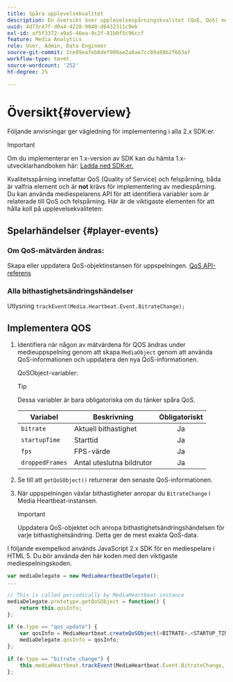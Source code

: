 ```yaml
---
title: Spåra upplevelsekvalitet
description: En översikt över upplevelsespårningskvalitet (QoE, QoS) med Media SDK.
uuid: 4d73c47f-d0a4-4228-9040-d6432311c9eb
exl-id: af5f3372-a9a5-46ea-9c2f-81b0f5c96ccf
feature: Media Analytics
role: User, Admin, Data Engineer
source-git-commit: 2ce09eafeb8def909ae2a8ae7cc09a88b2f663af
workflow-type: tm+mt
source-wordcount: '252'
ht-degree: 2%

---
```


# Översikt{#overview}

Följande anvisningar ger vägledning för implementering i alla 2.x SDK:er.

>[!IMPORTANT]
>
>Om du implementerar en 1.x-version av SDK kan du hämta 1.x-utvecklarhandboken här: [Ladda ned SDK:er.](/help/getting-started/download-sdks.md)

Kvalitetsspårning innefattar QoS (Quality of Service) och felspårning, båda är valfria element och är **not** krävs för implementering av mediespårning. Du kan använda mediespelarens API för att identifiera variabler som är relaterade till QoS och felspårning. Här är de viktigaste elementen för att hålla koll på upplevelsekvaliteten:

## Spelarhändelser {#player-events}

### Om QoS-mätvärden ändras:

Skapa eller uppdatera QoS-objektinstansen för uppspelningen. [QoS API-referens](https://adobe-marketing-cloud.github.io/media-sdks/reference/javascript/MediaHeartbeat.html#.createQoSObject)

### Alla bithastighetsändringshändelser

Utlysning `trackEvent(Media.Heartbeat.Event.BitrateChange);`

## Implementera QOS

1. Identifiera när någon av mätvärdena för QOS ändras under medieuppspelning genom att skapa `MediaObject` genom att använda QoS-informationen och uppdatera den nya QoS-informationen.

   QoSObject-variabler:

   >[!TIP]
   >
   >Dessa variabler är bara obligatoriska om du tänker spåra QoS.

   | Variabel | Beskrivning | Obligatoriskt |
   | --- | --- | :---: |
   | `bitrate` | Aktuell bithastighet | Ja |
   | `startupTime` | Starttid | Ja |
   | `fps` | FPS-värde | Ja |
   | `droppedFrames` | Antal uteslutna bildrutor | Ja |

1. Se till att `getQoSObject()` returnerar den senaste QoS-informationen.
1. När uppspelningen växlar bithastigheter anropar du `BitrateChange` i Media Heartbeat-instansen.

   >[!IMPORTANT]
   >
   >Uppdatera QoS-objektet och anropa bithastighetsändringshändelsen för varje bithastighetsändring. Detta ger de mest exakta QoS-data.

I följande exempelkod används JavaScript 2.x SDK för en mediespelare i HTML 5. Du bör använda den här koden med den viktigaste mediespelningskoden.

```js
var mediaDelegate = new MediaHeartbeatDelegate();
...  

// This is called periodically by MediaHeartbeat instance
mediaDelegate.prototype.getQoSObject = function() {
    return this.qosInfo;
};

if (e.type == "qos_update") {
    var qosInfo = MediaHeartbeat.createQoSObject(<BITRATE>,<STARTUP_TIME>,<FPS>,<DROPPED_FRAMES>);
    mediaDelegate.qosInfo = qosInfo;
};

if (e.type == "bitrate_change") {
    this.mediaHeartbeat.trackEvent(MediaHeartbeat.Event.BitrateChange, qosObject);
};
```
